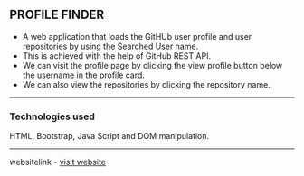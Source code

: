 ## PROFILE FINDER

- A web application that loads the GitHUb user profile and user repositories by using the Searched User name.
- This is achieved with the help of GitHub REST API.
- We can visit the profile page by clicking the view profile button below the username in the profile card.
- We can also view the repositories by clicking the repository name.


***
### Technologies used

HTML, Bootstrap, Java Script and DOM manipulation.

****
websitelink - [visit website](https://getgithubprofileinfo.netlify.app/)
